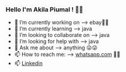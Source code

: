 ### Hello I'm Akila Piumal ! 👋👋




- 🔭 I’m currently working on  -->   ebay🤑🤑
- 🌱 I’m currently learning -->   java
- 👯 I’m looking to collaborate on -->   java
- 🤔 I’m looking for help with -->   java
- 💬 Ask me about -->   anything 😜😜
- 📫 How to reach me: -->   [whatsapp.com](https://web.whatsapp.com/+94783223485) 🤙🤙
- 📫 [Linkedin](https://www.linkedin.com/in/akila-piumal-3b7040229/)
